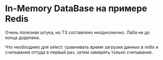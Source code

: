 # In-Memory DataBase на примере Redis


Очень полезная штука, но ТЗ составлено неоднозначно. Лаба не до конца доделана.


Что необходимо для select: сравнивать время загрузки данных в redis и считывания оттуда в первый раз, затем замерять только считывание.   